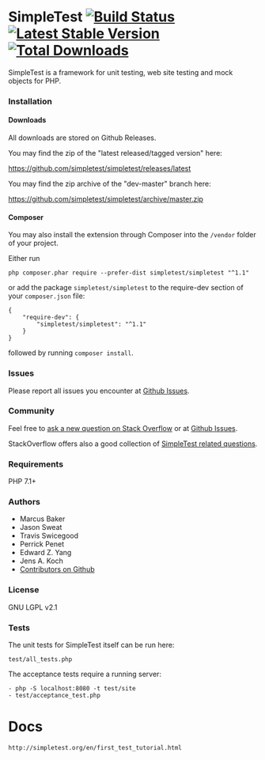SimpleTest [![Build Status](https://travis-ci.org/simpletest/simpletest.svg)](https://travis-ci.org/simpletest/simpletest) [![Latest Stable Version](https://img.shields.io/packagist/v/simpletest/simpletest.svg?style=flat-square)](https://packagist.org/packages/simpletest/simpletest) [![Total Downloads](https://img.shields.io/packagist/dt/simpletest/simpletest.svg?style=flat-square)](https://packagist.org/packages/simpletest/simpletest) 
==========

SimpleTest is a framework for unit testing, web site testing and mock objects for PHP.

### Installation

#### Downloads

All downloads are stored on Github Releases.

You may find the zip of the "latest released/tagged version" here:

https://github.com/simpletest/simpletest/releases/latest

You may find the zip archive of the "dev-master" branch here:

https://github.com/simpletest/simpletest/archive/master.zip

#### Composer

You may also install the extension through Composer into the `/vendor` folder of your project.

Either run

    php composer.phar require --prefer-dist simpletest/simpletest "^1.1"

or add the package `simpletest/simpletest` to the require-dev section of your `composer.json` file:

    {
        "require-dev": {
            "simpletest/simpletest": "^1.1"
        }
    }

followed by running `composer install`.

### Issues

Please report all issues you encounter at [Github Issues](https://github.com/simpletest/simpletest/issues).

### Community

Feel free to [ask a new question on Stack Overflow](https://stackoverflow.com/questions/ask?tags=simpletest+php) or at [Github Issues](https://github.com/simpletest/simpletest/issues).

StackOverflow offers also a good collection of [SimpleTest related questions](https://stackoverflow.com/questions/tagged/simpletest).

### Requirements

PHP 7.1+

### Authors

- Marcus Baker
- Jason Sweat
- Travis Swicegood
- Perrick Penet
- Edward Z. Yang
- Jens A. Koch
- [Contributors on Github](https://github.com/simpletest/simpletest/graphs/contributors)

### License

GNU LGPL v2.1

### Tests

The unit tests for SimpleTest itself can be run here:

    test/all_tests.php

The acceptance tests require a running server:

    - php -S localhost:8080 -t test/site
    - test/acceptance_test.php

# Docs

    http://simpletest.org/en/first_test_tutorial.html
